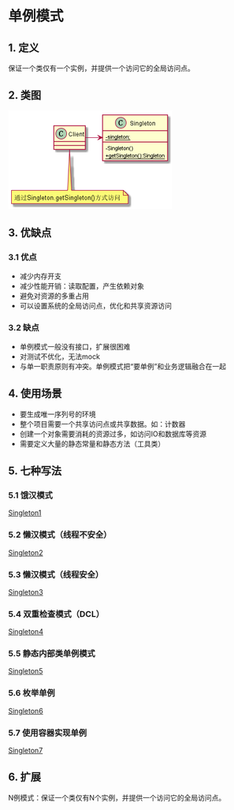 # 单例模式
## 1. 定义
保证一个类仅有一个实例，并提供一个访问它的全局访问点。
## 2. 类图
![singleton](image/Singleton.png)
## 3. 优缺点
### 3.1 优点
* 减少内存开支
* 减少性能开销：读取配置，产生依赖对象
* 避免对资源的多重占用
* 可以设置系统的全局访问点，优化和共享资源访问
### 3.2 缺点
* 单例模式一般没有接口，扩展很困难
* 对测试不优化，无法mock
* 与单一职责原则有冲突。单例模式把“要单例”和业务逻辑融合在一起
## 4. 使用场景
* 要生成唯一序列号的环境
* 整个项目需要一个共享访问点或共享数据。如：计数器
* 创建一个对象需要消耗的资源过多，如访问IO和数据库等资源
* 需要定义大量的静态常量和静态方法（工具类）
## 5. 七种写法
### 5.1 饿汉模式
[Singleton1](Singleton1.java)
### 5.2 懒汉模式（线程不安全）
[Singleton2](Singleton2.java)
### 5.3 懒汉模式（线程安全）
[Singleton3](Singleton3.java)
### 5.4 双重检查模式（DCL）
[Singleton4](Singleton4.java)
### 5.5 静态内部类单例模式
[Singleton5](Singleton5.java)
### 5.6 枚举单例
[Singleton6](Singleton6.java)
### 5.7 使用容器实现单例
[Singleton7](Singleton7.java)
## 6. 扩展
N例模式：保证一个类仅有N个实例，并提供一个访问它的全局访问点。

